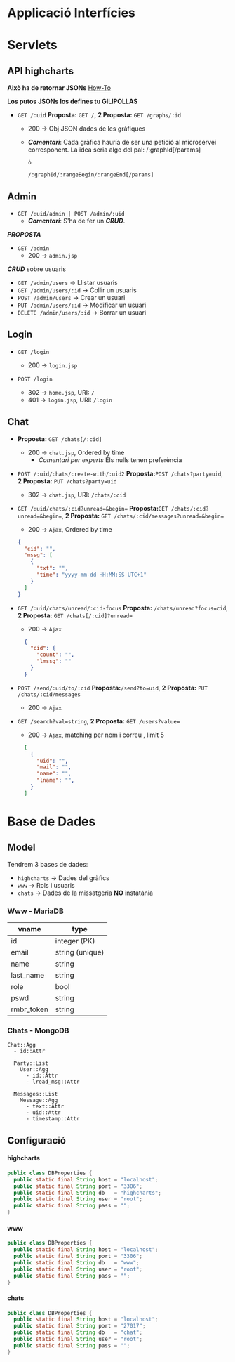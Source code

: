 # Applicació Interfícies
# Servlets

## API highcharts
**Això ha de retornar JSONs**
[How-To](http://stackoverflow.com/questions/2010990/how-do-you-return-a-json-object-from-a-java-servlet#2010993)

**Los putos JSONs los defines tu GILIPOLLAS**
* `GET /:uid` **Proposta:** `GET /`, **2 Proposta:** `GET /graphs/:id`
  * 200 -> Obj JSON dades de les gràfiques
  * _**Comentari**_: Cada gràfica hauría de ser una petició al microservei corresponent.
  La idea seria algo del pal:
        /:graphId[/params]

        ò

        /:graphId/:rangeBegin/:rangeEnd[/params]


## Admin
* `GET /:uid/admin | POST /admin/:uid`
  * _**Comentari**_: S'ha de fer un _**CRUD**_.

_**PROPOSTA**_
* `GET /admin`
  * 200 -> `admin.jsp`

_**CRUD**_ sobre usuaris
* `GET /admin/users` -> Llistar usuaris
* `GET /admin/users/:id` -> Collir un usuaris
* `POST /admin/users` -> Crear un usuari
* `PUT /admin/users/:id` -> Modificar un usuari
* `DELETE /admin/users/:id` -> Borrar un usuari

## Login
* `GET /login`
  * 200 -> `login.jsp`


* `POST /login`
  * 302 -> `home.jsp`, URI: `/`
  * 401 -> `login.jsp`, URI: `/login`

## Chat
* **Proposta:** `GET /chats[/:cid]`
  * 200 -> `chat.jsp`, Ordered by time
    * *Comentari per experts* Els nulls tenen preferència


* `POST /:uid/chats/create-with/:uid2` **Proposta:**`POST /chats?party=uid`, **2 Proposta:** `PUT /chats?party=uid`
  * 302 -> `chat.jsp`, URI: `/chats/:cid`


* `GET /:uid/chats/:cid?unread=&begin=` **Proposta:**`GET /chats/:cid?unread=&begin=`, **2 Proposta:** `GET /chats/:cid/messages?unread=&begin=`
  * 200 -> `Ajax`, Ordered by time
  ```json
  {
    "cid": "",
    "mssg": [
      {
        "txt": "",
        "time": "yyyy-mm-dd HH:MM:SS UTC+1"
      }
    ]
  }
  ```


* `GET /:uid/chats/unread/:cid-focus` **Proposta:** `/chats/unread?focus=cid`, **2 Proposta:** `GET /chats[/:cid]?unread=`
  * 200 -> `Ajax`
  ```json
    {
      "cid": {
        "count": "",
        "lmssg": ""
      }
    }
  ```


* `POST /send/:uid/to/:cid` **Proposta:**`/send?to=uid`, **2 Proposta:** `PUT /chats/:cid/messages`
  * 200 -> `Ajax`


* `GET /search?val=string`, **2 Proposta:** `GET /users?value=`
  * 200 -> `Ajax`, matching per nom i correu , limit 5
  ```json
    [
      {
        "uid": "",
        "mail": "",
        "name": "",
        "lname": "",
      }
    ]
  ```


# Base de Dades
## Model
Tendrem 3 bases de dades:
  * `highcharts` → Dades del gràfics
  * `www` → Rols i usuaris
  * `chats` → Dades de la missatgeria **NO** instatània

### Www - MariaDB
| vname      | type            |
| ---------- | --------------- |
| id         | integer (PK)    |
| email      | string (unique) |
| name       | string          |
| last_name  | string          |
| role       | bool            |
| pswd       | string          |
| rmbr_token | string          |

### Chats - MongoDB
```
Chat::Agg
  - id::Attr

  Party::List
    User::Agg
      - id::Attr
      - lread_msg::Attr

  Messages::List
    Message::Agg
      - text::Attr
      - uid::Attr
      - timestamp::Attr
```

## Configuració
#### highcharts
```java
public class DBProperties {
  public static final String host = "localhost";
  public static final String port = "3306";
  public static final String db   = "highcharts";
  public static final String user = "root";
  public static final String pass = "";
}
```

#### www
```java
public class DBProperties {
  public static final String host = "localhost";
  public static final String port = "3306";
  public static final String db   = "www";
  public static final String user = "root";
  public static final String pass = "";
}
```

#### chats
```java
public class DBProperties {
  public static final String host = "localhost";
  public static final String port = "27017";
  public static final String db   = "chat";
  public static final String user = "root";
  public static final String pass = "";
}
```
